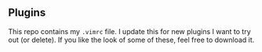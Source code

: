 ## Plugins
This repo contains my `.vimrc` file.
I update this for new plugins I want to try out (or delete).
If you like the look of some of these, feel free to download it. 

